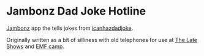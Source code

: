 # Jambonz Dad Joke Hotline

[Jambonz](https://www.jambonz.org/) app the tells jokes from [icanhazdadjoke](https://icanhazdadjoke.com/api).

Originally written as a bit of silliness with old telephones for use at [The Late Shows](https://thelateshows.org.uk/) and [EMF camp](https://www.emfcamp.org/).
